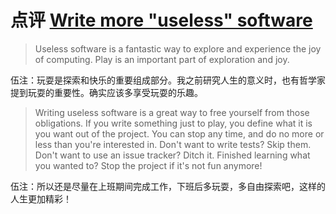# 点评 [Write more "useless" software][1]

> Useless software is a fantastic way to explore and experience the joy of computing. Play is an important part of exploration and joy.

伍注：玩耍是探索和快乐的重要组成部分。我之前研究人生的意义时，也有哲学家提到玩耍的重要性。确实应该多享受玩耍的乐趣。

> Writing useless software is a great way to free yourself from those obligations.
> If you write something just to play, you define what it is you want out of the project.
> You can stop any time, and do no more or less than you're interested in.
> Don't want to write tests? Skip them. Don't want to use an issue tracker?
> Ditch it. Finished learning what you wanted to? Stop the project if it's not fun anymore!

伍注：所以还是尽量在上班期间完成工作，下班后多玩耍，多自由探索吧，这样的人生更加精彩！

  [1]: https://ntietz.com/blog/write-more-useless-software/
